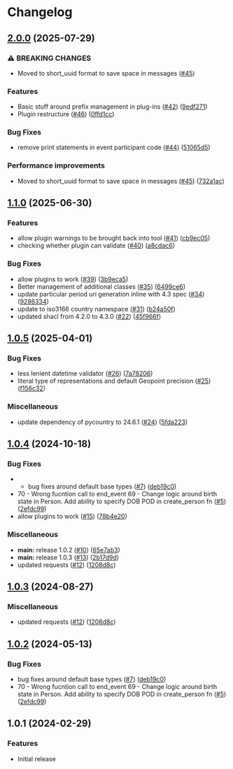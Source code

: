 # Changelog

## [2.0.0](https://github.com/telicent-oss/ies-tool/compare/v1.1.0...v2.0.0) (2025-07-29)


### ⚠ BREAKING CHANGES

* Moved to short_uuid format to save space in messages ([#45](https://github.com/telicent-oss/ies-tool/issues/45))

### Features

* Basic stuff around prefix management in plug-ins ([#42](https://github.com/telicent-oss/ies-tool/issues/42)) ([9edf271](https://github.com/telicent-oss/ies-tool/commit/9edf271ff586e6cb443a550ef1801f40ffa71f32))
* Plugin restructure ([#46](https://github.com/telicent-oss/ies-tool/issues/46)) ([0ffd1cc](https://github.com/telicent-oss/ies-tool/commit/0ffd1cce5544743c6cc522bd00c6147e785ec7dd))


### Bug Fixes

* remove print statements in event participant code ([#44](https://github.com/telicent-oss/ies-tool/issues/44)) ([51065d5](https://github.com/telicent-oss/ies-tool/commit/51065d506e2c7edc5d758c1c3908f23386a69591))


### Performance improvements

* Moved to short_uuid format to save space in messages ([#45](https://github.com/telicent-oss/ies-tool/issues/45)) ([732a1ac](https://github.com/telicent-oss/ies-tool/commit/732a1ac9dea3fec93dabae1e009a9e01b6b5bbe1))

## [1.1.0](https://github.com/telicent-oss/ies-tool/compare/v1.0.5...v1.1.0) (2025-06-30)


### Features

* allow plugin warnings to be brought back into tool ([#41](https://github.com/telicent-oss/ies-tool/issues/41)) ([cb9ec05](https://github.com/telicent-oss/ies-tool/commit/cb9ec05f421c60352c0ee2e1dcbf2d60dfdaa2c7))
* checking whether plugin can validate ([#40](https://github.com/telicent-oss/ies-tool/issues/40)) ([a8cdac6](https://github.com/telicent-oss/ies-tool/commit/a8cdac6435f6abe64f26666258528f12b0540bb8))


### Bug Fixes

* allow plugins to work ([#39](https://github.com/telicent-oss/ies-tool/issues/39)) ([3b9eca5](https://github.com/telicent-oss/ies-tool/commit/3b9eca5776ac80e65306a0edf0430b5f021092de))
* Better management of additional classes ([#35](https://github.com/telicent-oss/ies-tool/issues/35)) ([6499ce6](https://github.com/telicent-oss/ies-tool/commit/6499ce63f52cd3f94e8f5332f88b2532c2002239))
* update particular period uri generation inline with 4.3 spec ([#34](https://github.com/telicent-oss/ies-tool/issues/34)) ([9286334](https://github.com/telicent-oss/ies-tool/commit/9286334d1a4bce01baa4afc0955dc4ec9ba9fae8))
* update to iso3166 country namespace ([#31](https://github.com/telicent-oss/ies-tool/issues/31)) ([b24a50f](https://github.com/telicent-oss/ies-tool/commit/b24a50feba04098429127070fde9e5715360ef4c))
* updated shacl from 4.2.0 to 4.3.0 ([#22](https://github.com/telicent-oss/ies-tool/issues/22)) ([45f966f](https://github.com/telicent-oss/ies-tool/commit/45f966f8f129849ac705cf340b20e738e05aa0da))

## [1.0.5](https://github.com/telicent-oss/ies-tool/compare/v1.0.4...v1.0.5) (2025-04-01)


### Bug Fixes

* less lenient datetime validator ([#26](https://github.com/telicent-oss/ies-tool/issues/26)) ([7a78206](https://github.com/telicent-oss/ies-tool/commit/7a78206c6a32bcc339482848ff72515b23512ae0))
* literal type of representations and default Geopoint precision ([#25](https://github.com/telicent-oss/ies-tool/issues/25)) ([f156c32](https://github.com/telicent-oss/ies-tool/commit/f156c326e993aaa49f03d55cd849cafc563c110e))


### Miscellaneous

* update dependency of pycountry to 24.6.1 ([#24](https://github.com/telicent-oss/ies-tool/issues/24)) ([5fda223](https://github.com/telicent-oss/ies-tool/commit/5fda22389e08e5c72f82ee5d27fffd67667da163))

## [1.0.4](https://github.com/telicent-oss/ies-tool/compare/v1.0.3...v1.0.4) (2024-10-18)


### Bug Fixes

* - bug fixes around default base types ([#7](https://github.com/telicent-oss/ies-tool/issues/7)) ([deb19c0](https://github.com/telicent-oss/ies-tool/commit/deb19c078eb76ca423de2e415b0efa368795c190))
* 70 - Wrong fucntion call to end_event 69 - Change logic around birth state in Person. Add ability to specify DOB POD in create_person fn ([#5](https://github.com/telicent-oss/ies-tool/issues/5)) ([2efdc99](https://github.com/telicent-oss/ies-tool/commit/2efdc9928b4fdcc488c0a47dfdf4e0b6ab093fb8))
* allow plugins to work ([#15](https://github.com/telicent-oss/ies-tool/issues/15)) ([78b4e20](https://github.com/telicent-oss/ies-tool/commit/78b4e20a1ec64f1b11f6b42097b7b1c0984ff50c))


### Miscellaneous

* **main:** release 1.0.2 ([#10](https://github.com/telicent-oss/ies-tool/issues/10)) ([65e7ab3](https://github.com/telicent-oss/ies-tool/commit/65e7ab3f7537ea1e88eb6a47fc98fa21fde815b9))
* **main:** release 1.0.3 ([#13](https://github.com/telicent-oss/ies-tool/issues/13)) ([2b17d9d](https://github.com/telicent-oss/ies-tool/commit/2b17d9db1a0b4e30182aae2852790f824adf2830))
* updated requests ([#12](https://github.com/telicent-oss/ies-tool/issues/12)) ([1208d8c](https://github.com/telicent-oss/ies-tool/commit/1208d8ca3af832435454a9f258f6412f44b2e805))

## [1.0.3](https://github.com/telicent-oss/ies-tool/compare/v1.0.2...v1.0.3) (2024-08-27)


### Miscellaneous

* updated requests ([#12](https://github.com/telicent-oss/ies-tool/issues/12)) ([1208d8c](https://github.com/telicent-oss/ies-tool/commit/1208d8ca3af832435454a9f258f6412f44b2e805))

## [1.0.2](https://github.com/telicent-oss/ies-tool/compare/v1.0.1...v1.0.2) (2024-05-13)


### Bug Fixes

* bug fixes around default base types ([#7](https://github.com/telicent-oss/ies-tool/issues/7)) ([deb19c0](https://github.com/telicent-oss/ies-tool/commit/deb19c078eb76ca423de2e415b0efa368795c190))
* 70 - Wrong fucntion call to end_event 69 - Change logic around birth state in Person. Add ability to specify DOB POD in create_person fn ([#5](https://github.com/telicent-oss/ies-tool/issues/5)) ([2efdc99](https://github.com/telicent-oss/ies-tool/commit/2efdc9928b4fdcc488c0a47dfdf4e0b6ab093fb8))

## 1.0.1 (2024-02-29)


### Features

* Initial release
